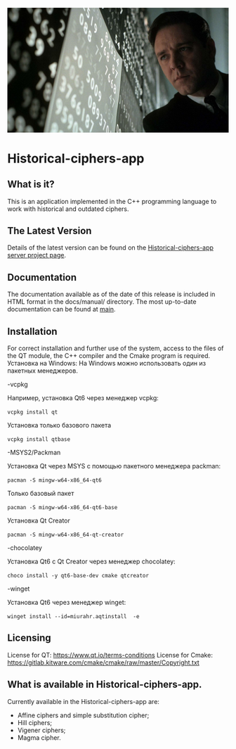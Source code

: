 ![Netu kartinki](https://github.com/KKZbiniakov/Historical-ciphers-app/blob/main/pics/img-53391-15897027866640.jpg?raw=true)

# Historical-ciphers-app

##  What is it?

This is an application implemented in the C++ programming language to work with historical and outdated ciphers.

## The Latest Version

Details of the latest version can be found on the [Historical-ciphers-app
server project page](https://github.com/KKZbinyakov/Historical-ciphers-app/tree/main).

## Documentation

The documentation available as of the date of this release is
included in HTML format in the docs/manual/ directory.  The most
up-to-date documentation can be found at
[main](https://github.com/KKZbinyakov/Historical-ciphers-app/tree/main).

## Installation

For correct installation and further use of the system, access to the files of the QT module, the C++ compiler and the Cmake program is required.
Установка на Windows:
На Windows можно использовать один из пакетных менеджеров.

-vcpkg

Например, установка Qt6 через менеджер vcpkg:

```vcpkg install qt```

Установка только базового пакета

```vcpkg install qtbase```

-MSYS2/Packman

Установка Qt через MSYS с помощью пакетного менеджера packman:

```pacman -S mingw-w64-x86_64-qt6```

Только базовый пакет

```pacman -S mingw-w64-x86_64-qt6-base```

Установка Qt Creator

```pacman -S mingw-w64-x86_64-qt-creator```

-chocolatey

Установка Qt6 с Qt Creator через менеджер chocolatey:

```choco install -y qt6-base-dev cmake qtcreator```

-winget

Установка Qt6 через менеджер winget:

```winget install --id=miurahr.aqtinstall  -e```


## Licensing

License for QT: https://www.qt.io/terms-conditions
License for Cmake: https://gitlab.kitware.com/cmake/cmake/raw/master/Copyright.txt

## What is available in Historical-ciphers-app.

Currently available in the Historical-ciphers-app are: 
- Affine ciphers and simple substitution cipher; 
- Hill ciphers; 
- Vigener ciphers; 
- Magma cipher.
